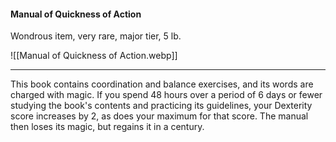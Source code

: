 #### Manual of Quickness of Action

Wondrous item, very rare, major tier, 5 lb.

![[Manual of Quickness of Action.webp]]

---

This book contains coordination and balance exercises, and its words are charged with magic. If you spend 48 hours over a period of 6 days or fewer studying the book's contents and practicing its guidelines, your Dexterity score increases by 2, as does your maximum for that score. The manual then loses its magic, but regains it in a century.